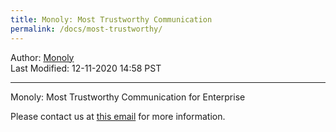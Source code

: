 ```yaml
---
title: Monoly: Most Trustworthy Communication
permalink: /docs/most-trustworthy/
---
```

Author: <a href="mailto:admin@monoly.com">Monoly</a>
<br>
Last Modified: 12-11-2020 14:58 PST
<br>

----
Monoly: Most Trustworthy Communication for Enterprise

Please contact us at <a href="mailto:admin@monoly.com">this email</a> for more information. 